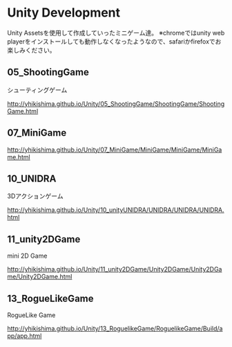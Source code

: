 Unity Development
==========
Unity Assetsを使用して作成していったミニゲーム達。
※chromeではunity web playerをインストールしても動作しなくなったようなので、safariかfirefoxでお楽しみください。

## 05_ShootingGame
シューティングゲーム

http://yhikishima.github.io/Unity/05_ShootingGame/ShootingGame/ShootingGame.html

## 07_MiniGame
http://yhikishima.github.io/Unity/07_MiniGame/MiniGame/MiniGame/MiniGame.html

## 10_UNIDRA
3Dアクションゲーム

http://yhikishima.github.io/Unity/10_unityUNIDRA/UNIDRA/UNIDRA/UNIDRA.html

## 11_unity2DGame
mini 2D Game

http://yhikishima.github.io/Unity/11_unity2DGame/Unity2DGame/Unity2DGame/Unity2DGame.html

## 13_RogueLikeGame
RogueLike Game

http://yhikishima.github.io/Unity/13_RoguelikeGame/RoguelikeGame/Build/app/app.html